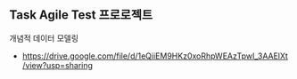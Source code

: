 ## Task Agile Test 프로로젝트

개념적 데이터 모델링
- https://drive.google.com/file/d/1eQiiEM9HKz0xoRhpWEAzTpwI_3AAElXt/view?usp=sharing

